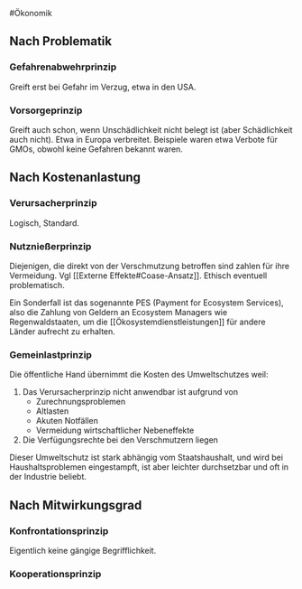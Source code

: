 #Ökonomik 

## Nach Problematik

### Gefahrenabwehrprinzip

Greift erst bei Gefahr im Verzug, etwa in den USA.

### Vorsorgeprinzip

Greift auch schon, wenn Unschädlichkeit nicht belegt ist (aber Schädlichkeit auch nicht). Etwa in Europa verbreitet. Beispiele waren etwa Verbote für GMOs, obwohl keine Gefahren bekannt waren.

## Nach Kostenanlastung

### Verursacherprinzip

Logisch, Standard.

### Nutznießerprinzip

Diejenigen, die direkt von der Verschmutzung betroffen sind zahlen für ihre Vermeidung.
Vgl [[Externe Effekte#Coase-Ansatz]]. Ethisch eventuell problematisch.

Ein Sonderfall ist das sogenannte PES (Payment for Ecosystem Services), also die Zahlung von Geldern an Ecosystem Managers wie Regenwaldstaaten, um die [[Ökosystemdienstleistungen]] für andere Länder aufrecht zu erhalten.

### Gemeinlastprinzip

Die öffentliche Hand übernimmt die Kosten des Umweltschutzes weil:
1. Das Verursacherprinzip nicht anwendbar ist aufgrund von 
	- Zurechnungsproblemen
	- Altlasten
	- Akuten Notfällen
	- Vermeidung wirtschaftlicher Nebeneffekte
2. Die Verfügungsrechte bei den Verschmutzern liegen

Dieser Umweltschutz ist stark abhängig vom Staatshaushalt, und wird bei Haushaltsproblemen eingestampft, ist aber leichter durchsetzbar und oft in der Industrie beliebt.

## Nach Mitwirkungsgrad

### Konfrontationsprinzip

Eigentlich keine gängige Begrifflichkeit.

### Kooperationsprinzip